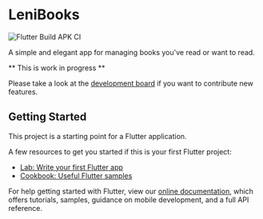 # LeniBooks
![Flutter Build APK CI](https://github.com/MarkusZoppelt/LeniBooks/workflows/Flutter%20Build%20APK%20CI/badge.svg?branch=master)

A simple and elegant app for managing books you've read or want to read.

** This is work in progress **

Please take a look at the [development board](https://github.com/MarkusZoppelt/LeniBooks/projects/1) if you want to contribute new features.


## Getting Started

This project is a starting point for a Flutter application.

A few resources to get you started if this is your first Flutter project:

- [Lab: Write your first Flutter app](https://flutter.dev/docs/get-started/codelab)
- [Cookbook: Useful Flutter samples](https://flutter.dev/docs/cookbook)

For help getting started with Flutter, view our
[online documentation](https://flutter.dev/docs), which offers tutorials,
samples, guidance on mobile development, and a full API reference.

